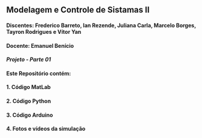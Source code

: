 ## Modelagem e Controle de Sistamas II

#### **Discentes**: Frederico Barreto, Ian Rezende, Juliana Carla, Marcelo Borges, Tayron Rodrigues e Vítor Yan
#### **Docente**: Emanuel Benício

#### *Projeto - Parte 01*

#### Este Repositório contém:
#### 1. Código MatLab
#### 2. Código Python
#### 3. Código Arduino 
#### 4. Fotos e vídeos da simulação 



